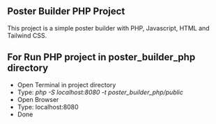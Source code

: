 ## Poster Builder PHP Project

This project is a simple poster builder with PHP, Javascript, HTML and Tailwind CSS.

## For Run PHP project in poster_builder_php directory

- Open Terminal in project directory
- Type: <i>php -S localhost:8080 -t poster_builder_php/public</i>
- Open Browser
- Type: localhost:8080
- Done